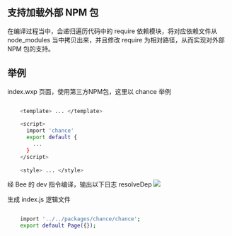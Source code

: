 ## 支持加载外部 NPM 包 ##
在编译过程当中，会递归遍历代码中的 require 依赖模块，将对应依赖文件从 node_modules 当中拷贝出来，并且修改 require 为相对路径，从而实现对外部 NPM 包的支持。

## 举例 ##
index.wxp 页面，使用第三方NPM包，这里以 chance 举例

``` bash

	<template> ... </template>
	
	<script>
	  import 'chance'
	  export default {
	    ...
	  }
	</script>
	
	<style> ... </style>
```

经 Bee 的 dev 指令编译，输出以下日志 resolveDep
![](https://s10.mogucdn.com/mlcdn/c45406/171214_37540el397kjakb127lhg3l7ljl07_1100x310.jpg)


生成 index.js 逻辑文件

``` bash

	import '../../packages/chance/chance';
	export default Page({});
```